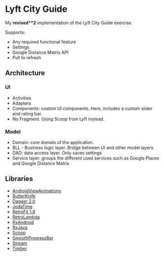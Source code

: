 # Lyft City Guide

My **revised\*\*2** implementation of the Lyft City Guide exercise. 

Supports:

* Any required functional feature
* Settings
* Google Distance Matrix API
* Pull to refresh

## Architecture

### UI

* Activities
* Adapters
* Components: custom UI components. Here, includes a custom slider and rating bar.
* No Fragment. Using Scoop from Lyft instead.

### Model

* Domain: core domain of the application.
* BLL - Business logic layer. Bridge between UI and other model layers.
* DAO: data access layer. Only saves settings
* Service layer: groups the different used services such as Google Places and Google Distance Matrix

## Libraries

* [AndroidViewAnimations](https://github.com/daimajia/AndroidViewAnimations)
* [ButterKnife](http://jakewharton.github.io/butterknife/)
* [Dagger 2.0](https://github.com/google/dagger)
* [JodaTime](http://www.joda.org/joda-time/)
* [RetroFit 1.9](http://square.github.io/retrofit/)
* [RetroLambda](https://github.com/orfjackal/retrolambda)
* [RxAndroid](https://github.com/ReactiveX/RxAndroid)
* [RxJava](https://github.com/ReactiveX/RxJava)
* [Scoop](https://github.com/lyft/scoop)
* [SmoothProgressBar](https://github.com/castorflex/SmoothProgressBar)
* [Stream](https://github.com/aNNiMON/Lightweight-Stream-API)
* [Timber](https://github.com/JakeWharton/timber)
